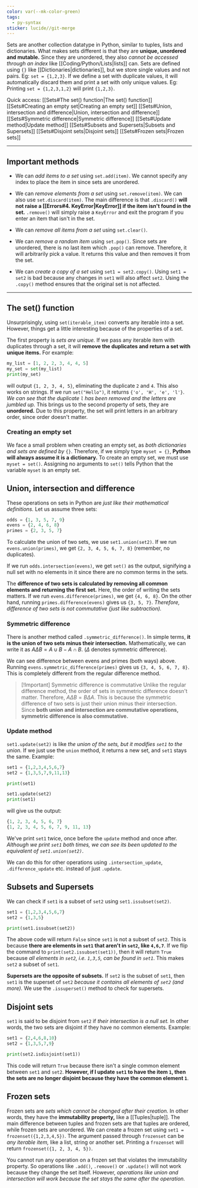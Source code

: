 ```yaml
---
color: var(--mk-color-green)
tags:
  - py-syntax
sticker: lucide//git-merge
---
```

Sets are another collection datatype in Python, similar to tuples, lists and dictionaries. What makes sets different is that they are **unique, unordered and mutable.** Since they are unordered, they also *cannot be accessed through an index* like [[Coding/Python/Lists|lists]] can. Sets are defined using `{}` like [[Dictionaries|dictionaries]], but we store single values and not pairs. Eg: `set = {1,2,3}`.
If we define a set with duplicate values, it will automatically discard them and print a set with only unique values. Eg: Printing `set = {1,2,3,1,2}` will print `{1,2,3}`.

Quick access:
[[Sets#The set() function|The set() function]]
	[[Sets#Creating an empty set|Creating an empty set]]
[[Sets#Union, intersection and difference|Union, intersection and difference]]
	[[Sets#Symmetric difference|Symmetric difference]]
	[[Sets#Update method|Update method]]
[[Sets#Subsets and Supersets|Subsets and Supersets]]
[[Sets#Disjoint sets|Disjoint sets]]
[[Sets#Frozen sets|Frozen sets]]

---
## Important methods
- We can *add items to a set* using `set.add(item)`. We cannot specify any index to place the item in since sets are unordered.

- We can *remove elements from a set* using `set.remove(item)`. We can also use `set.discard(item)`. The main difference is that `.discard()` **will not raise a [[Errors#4. KeyError|KeyError]] if the item isn't found in the set.** `.remove()` will simply raise a `KeyError` and exit the program if you enter an item that isn't in the set.

- We can *remove all items from a set* using `set.clear()`.

- We can *remove a random item* using `set.pop()`. Since sets are unordered, there is no last item which `.pop()` can remove. Therefore, it will arbitrarily pick a value. It returns this value and then removes it from the set.

- We can *create a copy of a set* using `set1 = set2.copy()`. Using `set1 = set2` is bad because any changes in `set1` will also affect `set2`. Using the `.copy()` method ensures that the original set is not affected.
---
## The set() function
Unsurprisingly, using `set(iterable_item)` converts any iterable into a set. However, things get a little interesting because of the properties of a set.

The first property is *sets are unique.* If we pass any iterable item with duplicates through a set, it will **remove the duplicates and return a set with unique items.** For example:
~~~python
my_list = [1, 2, 2, 3, 4, 4, 5]
my_set = set(my_list)
print(my_set)
~~~
will output `{1, 2, 3, 4, 5}`, eliminating the duplicate `2` and `4`. This also works on strings. If we run `set("Hello")`, it returns `{'o', 'H', 'e', 'l'}`. *We can see that the duplicate `l` has been removed and the letters are jumbled up.* This brings us to the second property of sets, they are **unordered.** Due to this property, the set will print letters in an arbitrary order, since order doesn't matter.

### Creating an empty set
We face a small problem when creating an empty set, as *both dictionaries and sets are defined by* `{}`. Therefore, if we simply type `myset = {}`, **Python will always assume it is a dictionary.** To create an empty set, we must use `myset = set()`. Assigning no arguments to `set()` tells Python that the variable `myset` is an empty set.


## Union, intersection and difference
These operations on sets in Python are *just like their mathematical definitions.* Let us assume three sets:
~~~python
odds = {1, 3, 5, 7, 9}
evens = {2, 4, 6, 8}
primes = {2, 3, 5, 7}
~~~
To calculate the union of two sets, we use `set1.union(set2)`. If we run `evens.union(primes)`, we get `{2, 3, 4, 5, 6, 7, 8}` (remember, no duplicates).

If we run `odds.intersection(evens)`, we get `set()` as the output, signifying a null set with no elements in it since there are no common terms in the sets.

The **difference of two sets is calculated by removing all common elements and returning the first set.** Here, the order of writing the sets matters. If we run `evens.difference(primes)`, we get `{4, 6, 8}`. On the other hand, running `primes.difference(evens)` gives us `{3, 5, 7}`. *Therefore, difference of two sets is not commutative (just like subtraction).* 

### Symmetric difference
There is another method called `.symmetric_difference()`. In simple terms, **it is the union of two sets minus their intersection.** Mathematically, we can write it as $A\Delta B = A\cup B - A\cap B$. ($\Delta$ denotes symmetric difference).

We can see difference between evens and primes (both ways) above. Running `evens.symmetric_difference(primes)` gives us `{3, 4, 5, 6, 7, 8}`. This is completely different from the regular difference method. 

> [!Important] Symmetric difference is commutative
> Unlike the regular difference method, the order of sets in symmetric difference doesn't matter. Therefore, $A\Delta B = B\Delta A$. This is because the symmetric difference of two sets is just their union minus their intersection. Since **both union and intersection are commutative operations, symmetric difference is also commutative.**

### Update method
`set1.update(set2)` is like *the union of the sets, but it modifies `set1` to the union.* If we just use the `union` method, it returns a new set, and `set1` stays the same. Example:
~~~python
set1 = {1,2,3,4,5,6,7}
set2 = {1,3,5,7,9,11,13}

print(set1)

set1.update(set2)
print(set1)
~~~
will give us the output:
~~~python
{1, 2, 3, 4, 5, 6, 7}
{1, 2, 3, 4, 5, 6, 7, 9, 11, 13}
~~~
We've print `set1` twice, once before the `update` method and once after. *Although we print `set1` both times, we can see its been updated to the equivalent of `set1.union(set2)`*.

We can do this for other operations using `.intersection_update`, `.difference_update` etc. instead of just `.update`.

## Subsets and Supersets
We can check if `set1` is a subset of `set2` using `set1.issubset(set2)`. 
~~~python
set1 = {1,2,3,4,5,6,7}
set2 = {1,3,5}

print(set1.issubset(set2))
~~~
The above code will return `False` since `set1` is not a subset of `set2`. This is because **there are elements in `set1` that aren't in `set2`, like `4,6,7`**. If we flip the command to `print(set2.issubset(set1))`, then it will return `True` because *all elements in `set2`, i.e. `1,3,5`, can be found in `set1`*. This makes `set2` a subset of `set1`.

**Supersets are the opposite of subsets.** If `set2` is the subset of `set1`, then `set1` is the superset of `set2` *because it contains all elements of `set2` (and more).* We use the `.issuperset()` method to check for supersets.

## Disjoint sets
`set1` is said to be disjoint from `set2` if *their intersection is a null set.* In other words, the two sets are disjoint if they have no common elements. Example:
~~~python
set1 = {2,4,6,8,10}
set2 = {1,3,5,7,9}

print(set2.isdisjoint(set1))
~~~
This code will return `True` because there isn't a single common element between `set1` and `set2`. **However, if I update `set1` to have the item `1`, then the sets are no longer disjoint because they have the common element `1`**.

## Frozen sets
Frozen sets are *sets which cannot be changed after their creation.* In other words, they have the **immutability property,** like a [[Tuples|tuple]]. The main difference between tuples and frozen sets are that tuples are ordered, while frozen sets are unordered. We can create a frozen set using `set1 = frozenset({1,2,3,4,5})`. The argument passed through `frozenset` can be *any iterable item,* like a list, string or another set. Printing a `frozenset` will return `frozenset({1, 2, 3, 4, 5})`.

You cannot run any operation on a frozen set that violates the immutability property. So operations like `.add()`, `.remove()` or `.update()` will not work because they change the set itself. However, *operations like union and intersection will work because the set stays the same after the operation.*


